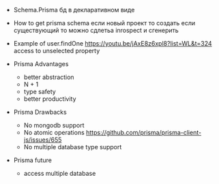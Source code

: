 -   Schema.Prisma
    бд в декларативном виде

-   How to get prisma schema
    если новый проект то создать
    если существующий то можно сдлетьа inrospect и сгенерить

-   Example of user.findOne
    https://youtu.be/jAxE8z6xpl8?list=WL&t=324
    access to unselected property

-   Prisma Advantages

    -   better abstraction
    -   N + 1
    -   type safety
    -   better productivity

-   Prisma Drawbacks

    -   No mongodb support
    -   No atomic operations https://github.com/prisma/prisma-client-js/issues/655
    -   No multiple database type support

-   Prisma future
    -   access multiple database
